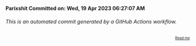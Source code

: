 **Parixshit Committed on: Wed, 19 Apr 2023 06:27:07 AM** <!-- 8b6d5541-2392-480d-9003-af0ad1399de8 -->

###### This is an automated commit generated by a GitHub Actions workflow.

<div align="right"><sub><sup><a href="https://github.com/Parixshit/AutoCommit.git">Read me</a></sup></sub></div>
